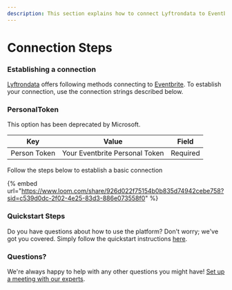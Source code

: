 ```yaml
---
description: This section explains how to connect Lyftrondata to Eventbrite.
---
```


# Connection Steps

### Establishing a connection

[Lyftrondata](https://www.lyftrondata.com) offers following methods connecting to [Eventbrite](https://www.lyftrondata.com/integration/sales-analytics/eventbrite/). To establish your connection, use the connection strings described below.

### PersonalToken

This option has been deprecated by Microsoft.

| Key          | Value                          | Field    |
| ------------ | ------------------------------ | -------- |
| Person Token | Your Eventbrite Personal Token | Required |

Follow the steps below to establish a basic connection

{% embed url="https://www.loom.com/share/926d022f75154b0b835d74942cebe758?sid=c539d0dc-2f02-4e25-83d3-886e073558f0" %}

### Quickstart Steps

Do you have questions about how to use the platform? Don't worry; we've got you covered. Simply follow the quickstart instructions [here](./).

### Questions? <a href="#questions" id="questions"></a>

We're always happy to help with any other questions you might have! [Set up a meeting with our experts](https://www.lyftrondata.com/book-a-meeting/).
